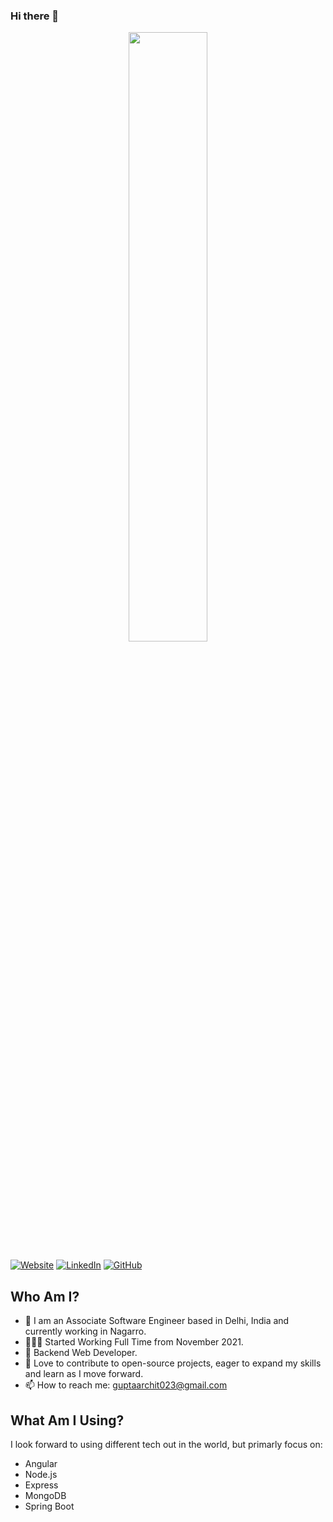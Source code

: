 ### Hi there 👋

<p align="center">
<img width="50%" src="https://user-images.githubusercontent.com/31448375/87241078-1ace5380-c43d-11ea-8925-548096fdc68b.gif">
</p>

<a href="http://imarchit19.github.io/">![Website](https://img.shields.io/badge/🌐-Archit%20Gupta-magenta)</a>
<a href="https://www.linkedin.com/in/imarchit19/">![LinkedIn](https://img.shields.io/badge/🤝-LinkedIn-blue)</a>
<a href="https://github.com/imarchit19">![GitHub](https://img.shields.io/badge/🐙-GitHub-lightgrey)</a>

## Who Am I?

- 🔭 I am an Associate Software Engineer based in Delhi, India and currently working in Nagarro.
- 👷🏽‍♂️ Started Working Full Time from November 2021. 
- 👯 Backend Web Developer.
- 💬 Love to contribute to open-source projects, eager to expand my skills and learn as I move forward. 
- 📫 How to reach me: guptaarchit023@gmail.com


## What Am I Using?

I look forward to using different tech out in the world, but primarly focus on:
-   Angular
-   Node.js
-   Express
-   MongoDB
-   Spring Boot
